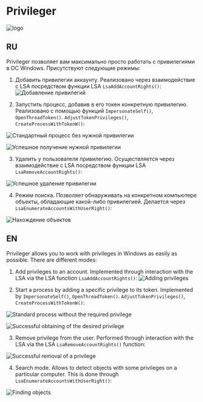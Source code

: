 # Privileger

![logo](https://user-images.githubusercontent.com/92790655/215765151-862ca68e-1e8e-4e72-b685-54fb2166a768.png)


## RU
Privileger позволяет вам максимально просто работать с привилегиями в ОС Windows. Присутствуют следующие режимы:

1. Добавить привилегии аккаунту. Реализовано через взаимодействие с LSA посредством функции LSA `LsaAddAccountRights()`:
![Добавление привилегий](https://user-images.githubusercontent.com/92790655/215747678-f17571bf-9748-47e1-9d81-e8c79b44adbd.png)

2. Запустить процесс, добавив в его токен конкретную привилегию. Реализовано с помощью функций `ImpersonateSelf()`, `OpenThreadToken()`. `AdjustTokenPrivileges()`, `CreateProcessWithTokenW()`:

![Стандартный процесс без нужной привилегии](https://user-images.githubusercontent.com/92790655/215748032-aab74846-5766-48d2-9510-d5140118117b.png)

![Успешное получение нужной привилегии](https://user-images.githubusercontent.com/92790655/215748148-47382349-b0e6-4ae1-8aa9-955eb6db8abc.png)

3. Удалить у пользователя привилегию. Осуществляется через взаимодействие с LSA посредством функции LSA `LsaRemoveAccountRights()`:

![Успешное удаление привилегии](https://user-images.githubusercontent.com/92790655/215748332-621efaa0-20ba-4809-b0c4-23dcd0f0963d.png)

4. Режим поиска. Позволяет обнаруживать на конкретном компьютере объекты, обладающие какой-либо привилегией. Делается через `LsaEnumerateAccountsWithUserRight()`:

![Нахождение объектов](https://user-images.githubusercontent.com/92790655/215765385-2d3c51cd-d1bc-4451-8c40-b1682e684191.png)


## EN
Privileger allows you to work with privileges in Windows as easily as possible. There are different modes:
1. Add privileges to an account. Implemented through interaction with the LSA via the LSA function `LsaAddAccountRights()`:
![Adding privileges](https://user-images.githubusercontent.com/92790655/215747678-f17571bf-9748-47e1-9d81-e8c79b44adbd.png)

2. Start a process by adding a specific privilege to its token. Implemented by `ImpersonateSelf()`, `OpenThreadToken()`. `AdjustTokenPrivileges()`, `CreateProcessWithTokenW()`:

![Standard process without the required privilege](https://user-images.githubusercontent.com/92790655/215748032-aab74846-5766-48d2-9510-d5140118117b.png)

![Successful obtaining of the desired privilege](https://user-images.githubusercontent.com/92790655/215748148-47382349-b0e6-4ae1-8aa9-955eb6db8abc.png)

3. Remove privilege from the user. Performed through interaction with the LSA via the LSA `LsaRemoveAccountRights()` function:

![Successful removal of a privilege](https://user-images.githubusercontent.com/92790655/215748332-621efaa0-20ba-4809-b0c4-23dcd0f0963d.png)

4. Search mode. Allows to detect objects with some privileges on a particular computer. This is done through `LsaEnumerateAccountsWithUserRight()`:

![Finding objects](https://user-images.githubusercontent.com/92790655/215765385-2d3c51cd-d1bc-4451-8c40-b1682e684191.png)
